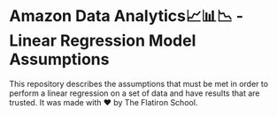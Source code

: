 # Amazon Data Analytics📈📊📉 -  Linear Regression Model Assumptions

This repository describes the assumptions that must be met in order to perform a linear regression on a set of data and have results that are trusted. It was made with ❤️ by The Flatiron School. 
